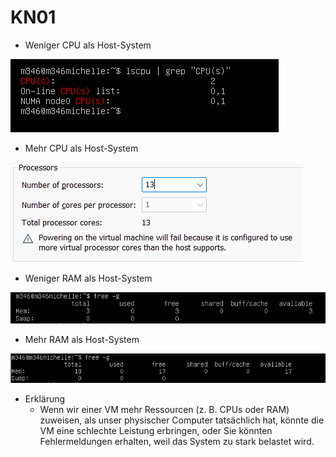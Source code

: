 # KN01
- Weniger CPU als Host-System

![imageOfWenigerCPU](screenshots/KN01/wenigerCPU.png)
- Mehr  CPU als Host-System

![imageOfMehrCPU](screenshots/KN01/mehrCPU.png)
- Weniger RAM als Host-System

![imageOfWenigerRAM](screenshots/KN01/wenigerRAM.png)
- Mehr  RAM als Host-System

![imageOfMehrRAM](screenshots/KN01/mehrRAM.png)
- Erklärung
  - Wenn wir einer VM mehr Ressourcen (z. B. CPUs oder RAM) zuweisen, als unser physischer Computer tatsächlich hat, könnte die VM eine schlechte Leistung erbringen, oder Sie könnten Fehlermeldungen erhalten, weil das System zu stark belastet wird.

